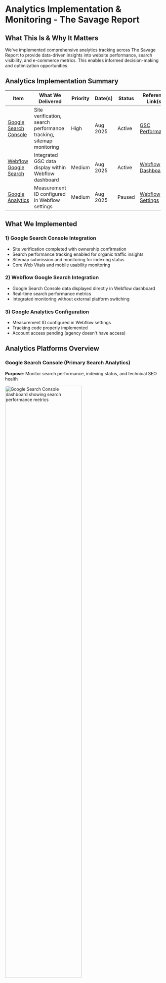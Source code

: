 # Analytics Implementation & Monitoring - The Savage Report

## What This Is & Why It Matters
We've implemented comprehensive analytics tracking across The Savage Report to provide data-driven insights into website performance, search visibility, and e-commerce metrics. This enables informed decision-making and optimization opportunities.

## Analytics Implementation Summary

| Item | What We Delivered | Priority | Date(s) | Status | Reference Link(s) |
|------|-------------------|----------|---------|--------|-------------------|
| [Google Search Console](#1-google-search-console-integration) | Site verification, search performance tracking, sitemap monitoring | High | Aug 2025 | Active | <a href="https://search.google.com/u/5/search-console/performance/search-analytics?resource_id=sc-domain%3Athe-savage-report.com" target="_blank" rel="noopener noreferrer">GSC Performance</a> |
| [Webflow Google Search](#2-webflow-google-search-integration) | Integrated GSC data display within Webflow dashboard | Medium | Aug 2025 | Active | <a href="https://webflow.com/dashboard/sites/savage-report-we" target="_blank" rel="noopener noreferrer">Webflow Dashboard</a> |
| [Google Analytics](#3-google-analytics-configuration) | Measurement ID configured in Webflow settings | Medium | Aug 2025 | Paused | <a href="https://webflow.com/dashboard/sites/savage-report-we/general" target="_blank" rel="noopener noreferrer">Webflow Settings</a> |

## What We Implemented

<a id="1-google-search-console-integration"></a>
### 1) Google Search Console Integration
- Site verification completed with ownership confirmation
- Search performance tracking enabled for organic traffic insights
- Sitemap submission and monitoring for indexing status
- Core Web Vitals and mobile usability monitoring

<a id="2-webflow-google-search-integration"></a>
### 2) Webflow Google Search Integration
- Google Search Console data displayed directly in Webflow dashboard
- Real-time search performance metrics
- Integrated monitoring without external platform switching

<a id="3-google-analytics-configuration"></a>
### 3) Google Analytics Configuration
- Measurement ID configured in Webflow settings
- Tracking code properly implemented
- Account access pending (agency doesn't have access)

## Analytics Platforms Overview

### Google Search Console (Primary Search Analytics)
**Purpose**: Monitor search performance, indexing status, and technical SEO health

<img src="../assets/analytics-implementation-gsc-dashboard-2025-08-08.png" alt="Google Search Console dashboard showing search performance metrics" width="70%" style="border-radius:8px" />

- **Primary Metrics**: Search queries, click-through rates, impressions, average position
- **Technical Monitoring**: Core Web Vitals, mobile usability, indexing status
- **Access**: <a href="https://search.google.com/u/5/search-console/performance/search-analytics?resource_id=sc-domain%3Athe-savage-report.com" target="_blank" rel="noopener noreferrer">GSC Performance Dashboard</a>
- **Verification**: Site ownership confirmed and verified

### Webflow Google Search Integration
**Purpose**: Display GSC data directly within Webflow dashboard for convenience

<img src="../assets/analytics-implementation-webflow-google-search-integration-2025-08-08.png" alt="Webflow Google Search integration showing GSC data in dashboard" width="70%" style="border-radius:8px" />

- **Features**: Real-time GSC data display, search performance metrics
- **Access**: <a href="https://webflow.com/dashboard/sites/savage-report-we" target="_blank" rel="noopener noreferrer">Webflow Dashboard</a> · <a href="https://savage-report-we.design.webflow.com/" target="_blank" rel="noopener noreferrer">Webflow Designer</a>
- **Status**: Active and displaying current search performance data

## Google Analytics Status

### Current Configuration
- **Measurement ID**: Configured in Webflow settings
- **Tracking Code**: Properly implemented across all pages
- **Account Access**: Agency doesn't have access to the GA account
- **Status**: Paused until account access is provided

<img src="../assets/07-analytics-implementation-cookie-banner.png" alt="Cookie banner screenshot related to analytics consent" width="70%" style="border-radius:8px" />

<img src="../assets/07-analytics-implementation-webflow-editor-access.png" alt="Webflow editor access settings screenshot" width="70%" style="border-radius:8px" />

- **Configuration**: Measurement ID properly configured in Webflow project settings
- **Status**: Tracking code implemented but account access pending

## Key Metrics to Monitor

### Search Performance (GSC)
- **Search Queries**: What terms people use to find the site
- **Click-Through Rate**: Percentage of impressions that result in clicks
- **Average Position**: Average ranking position in search results
- **Impressions**: How often the site appears in search results

<img src="../assets/analytics-implementation-gsc-search-queries-2025-08-08.png" alt="Google Search Console search queries showing top performing keywords" width="70%" style="border-radius:8px" />

- **Search Queries**: Monitor which keywords are driving traffic to the site
- **Performance Tracking**: Track CTR, impressions, and average position for each query

### Technical Performance
- **Core Web Vitals**: LCP, FID, CLS scores from PageSpeed Insights
- **Mobile Usability**: Mobile-specific performance metrics
- **Indexing Status**: How many pages are indexed by Google

## Other Analytics Sources

### Shopify Analytics
**Purpose**: Track sales performance, customer behavior, and business metrics

- **Primary Metrics**: Sales, orders, customers, conversion rates, product performance
- **Business Insights**: Revenue trends, customer acquisition, inventory management
- **Access**: <a href="https://admin.shopify.com/store/thesavagereport/analytics" target="_blank" rel="noopener noreferrer">Shopify Analytics</a>
- **Integration**: Fully connected to e-commerce operations

<img src="../assets/analytics-implementation-shopify-analytics-dashboard-2025-08-08.png" alt="Shopify Analytics dashboard showing e-commerce performance metrics" width="70%" style="border-radius:8px" />

## Useful Links

### Analytics Dashboards
- GSC: [Performance Dashboard](https://search.google.com/u/5/search-console/performance/search-analytics?resource_id=sc-domain%3Athe-savage-report.com)
- Webflow Dashboard: [Integrated Analytics](https://webflow.com/dashboard/sites/savage-report-we)

### Admin Access
- Shopify Admin: [Store Management](https://admin.shopify.com/store/thesavagereport)
- Webflow Settings: [Analytics Configuration](https://webflow.com/dashboard/sites/savage-report-we/general)
- Google Search Console: [Account](https://search.google.com/search-console)

### Related Documentation
- CMS Collections: [Overview](./04-cms-collections.md)
- Schema Markup: [Implementation Guide](./05.1-seo-schema.md)
- Page Speed Optimization: [Performance](./06-page-speed-optimization.md)

---
*Last Updated: August 2025*  
*Document Version: 1.0*  
*Maintained by: Displace Agency*
